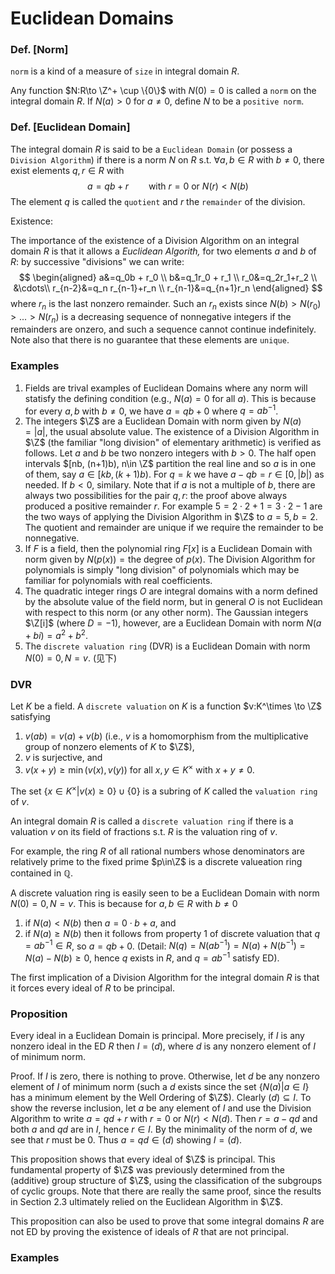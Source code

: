 # Euclidean Domains

### Def. [Norm]

`norm` is a kind of a measure of `size` in integral domain $R$.

Any function $N:R\to \Z^+ \cup \{0\}$ with $N(0)=0$ is called a `norm` on the integral domain $R$. If $N(a)>0$ for $a\neq 0$, define $N$ to be a `positive norm`.

### Def. [Euclidean Domain]
The integral domain $R$ is said to be a `Euclidean Domain` (or possess a `Division Algorithm`) if there is a norm $N$ on $R$ s.t. $\forall a,b\in R$ with $b\neq 0$, there exist elements $q,r\in R$ with 
$$
a=qb+r \qquad \text{with }r=0 \text{ or }N(r)< N(b)
$$
The element $q$ is called the `quotient` and $r$ the `remainder` of the division.

Existence:

The importance of the existence of a Division Algorithm on an integral domain $R$ is that it allows a *Euclidean Algorith,* for two elements $a$ and $b$ of $R$: by successive "divisions" we can write:
$$
\begin{aligned}
a&=q_0b + r_0 \\
b&=q_1r_0 + r_1 \\
r_0&=q_2r_1+r_2 \\
&\cdots\\
r_{n-2}&=q_n r_{n-1}+r_n \\
r_{n-1}&=q_{n+1}r_n
\end{aligned}
$$
where $r_n$ is the last nonzero remainder. Such an $r_n$ exists since $N(b)>N(r_0)>...>N(r_n)$ is a decreasing sequence of nonnegative integers if the remainders are onzero, and such a sequence cannot continue indefinitely. Note also that there is no guarantee that these elements are `unique`.

### Examples
1. Fields are trival examples of Euclidean Domains where any norm will statisfy the defining condition (e.g., $N(a)=0$ for all $a$). This is because for every $a,b$ with $b\neq 0$, we have $a=qb+0$ where $q=ab^{-1}$.
2. The integers $\Z$ are a Euclidean Domain with norm given by $N(a)=|a|$, the usual absolute value. The existence of a Division Algorithm in $\Z$ (the familiar "long division" of elementary arithmetic) is verified as follows. Let $a$ and $b$ be two nonzero integers with $b>0$. The half open intervals $[nb, (n+1)b), n\in \Z$ partition the real line and so $a$ is in one of them, say $a\in [kb,(k+1)b)$. For $q=k$ we have $a-qb=r\in[0,|b|)$ as needed. If $b<0$, similary. Note that if $a$ is not a multiple of $b$, there are always two possibilities for the pair $q,r$: the proof above always produced a positive remainder $r$. For example $5=2\cdot 2+1=3\cdot 2-1$ are the two ways of applying the Division Algorithm in $\Z$ to $a=5,b=2$. The quotient and remainder are unique if we require the remainder to be nonnegative.
3. If $F$ is a field, then the polynomial ring $F[x]$ is a Euclidean Domain with norm given by $N(p(x))=\text{the degree of }p(x)$. The Division Algorithm for polynomials is simply "long division" of polynomials which may be familiar for polynomials with real coefficients.
4. The quadratic integer rings $O$ are integral domains with a norm defined by the absolute value of the field norm, but in general $O$ is not Euclidean with respect to this norm (or any other norm). The Gaussian integers $\Z[i]$ (where $D=-1$), however, are a Euclidean Domain with norm $N(a+bi)=a^2+b^2$.
5. The `discrete valuation ring` (DVR) is a Euclidean Domain with norm $N(0)=0, N=v$. (见下)

### DVR

Let $K$ be a field. A `discrete valuation` on $K$ is a function $v:K^\times \to \Z$ satisfying

1. $v(ab)=v(a)+v(b)$ (i.e., $v$ is a homomorphism from the multiplicative group of nonzero elements of $K$ to $\Z$),
2. $v$ is surjective, and
3. $v(x+y)\geq \min(v(x),v(y))$ for all $x,y\in K^\times$ with $x+y\neq 0$.

The set $\{x\in K^\times | v(x)\geq 0\}\cup \{0\}$ is a subring of $K$ called the `valuation ring` of $v$.

An integral domain $R$ is called a `discrete valuation ring` if there is a valuation $v$ on its field of fractions s.t. $R$ is the valuation ring of $v$.

For example, the ring $R$ of all rational numbers whose denominators are relatively prime to the fixed prime $p\in\Z$ is a discrete valueation ring contained in $\mathbb Q$.

A discrete valuation ring is easily seen to be a Euclidean Domain with norm $N(0)=0,N=v$. This is because for $a,b\in R$ with $b\neq 0$

1. if $N(a)<N(b)$ then $a=0\cdot b+a$, and
2. if $N(a)\geq N(b)$ then it follows from property 1 of discrete valuation that $q=ab^{-1}\in R$, so $a=qb+0$. (Detail: $N(q)=N(ab^{-1})=N(a)+N(b^{-1})=N(a)-N(b)\geq 0$, hence $q$ exists in $R$, and $q=ab^{-1}$ satisfy ED).


The first implication of a Division Algorithm for the integral domain $R$ is that it forces every ideal of $R$ to be principal.

### Proposition

Every ideal in a Euclidean Domain is principal. More precisely, if $I$ is any nonzero ideal in the ED $R$ then $I=(d)$, where $d$ is any nonzero element of $I$ of minimum norm.

Proof. If $I$ is zero, there is nothing to prove. Otherwise, let $d$ be any nonzero element of $I$ of minimum norm (such a $d$ exists since the set $\{N(a)|a\in I\}$ has a minimum element by the Well Ordering of $\Z$). Clearly $(d)\subseteq I$. To show the reverse inclusion, let $a$ be any element of $I$ and use the Division Algorithm to write $a=qd+r$ with $r=0$ or $N(r)< N(d)$. Then $r=a-qd$ and both $a$ and $qd$ are in $I$, hence $r\in I$. By the minimality of the norm of $d$, we see that $r$ must be $0$. Thus $a=qd\in (d)$ showing $I=(d)$.

This proposition shows that every ideal of $\Z$ is principal. This fundamental property of $\Z$ was previously determined from the (additive) group structure of $\Z$, using the classification of the subgroups of cyclic groups. Note that there are really the same proof, since the results in Section 2.3 ultimately relied on the Euclidean Algorithm in $\Z$.

This proposition can also be used to prove that some integral domains $R$ are not ED by proving the existence of ideals of $R$ that are not principal.

### Examples
